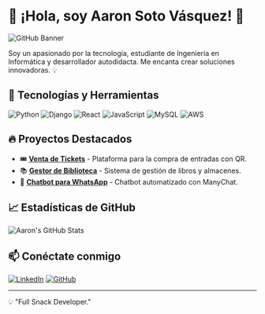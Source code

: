 # 👋 ¡Hola, soy Aaron Soto Vásquez! 🚀

![GitHub Banner](https://i.pinimg.com/originals/31/19/26/311926671b1703d18988b0dcd6616a9b.jpg)

Soy un apasionado por la tecnología, estudiante de Ingeniería en Informática y desarrollador autodidacta. Me encanta crear soluciones innovadoras. 💡

## 🚀 Tecnologías y Herramientas

![Python](https://img.shields.io/badge/-Python-3776AB?style=flat&logo=python&logoColor=white)
![Django](https://img.shields.io/badge/-Django-092E20?style=flat&logo=django&logoColor=white)
![React](https://img.shields.io/badge/-React-61DAFB?style=flat&logo=react&logoColor=black)
![JavaScript](https://img.shields.io/badge/-JavaScript-F7DF1E?style=flat&logo=javascript&logoColor=black)
![MySQL](https://img.shields.io/badge/-MySQL-4479A1?style=flat&logo=mysql&logoColor=white)
![AWS](https://img.shields.io/badge/-AWS-232F3E?style=flat&logo=amazon-aws&logoColor=white)

## 🔥 Proyectos Destacados

- 🎟️ **[Venta de Tickets](https://github.com/AaronISV/ticketmaster)** - Plataforma para la compra de entradas con QR.
- 📚 **[Gestor de Biblioteca](https://github.com/AaronISV/library-manager)** - Sistema de gestión de libros y almacenes.
- 💬 **[Chatbot para WhatsApp](https://github.com/AaronISV/whatsapp-bot)** - Chatbot automatizado con ManyChat.

## 📈 Estadísticas de GitHub

![Aaron's GitHub Stats](https://github-readme-stats.vercel.app/api?username=AaronISV&show_icons=true&theme=radical)

## 📫 Conéctate conmigo

[![LinkedIn](https://img.shields.io/badge/-LinkedIn-0077B5?style=flat&logo=linkedin&logoColor=white)](https://linkedin.com/in/aarons-userdeveloper)
[![GitHub](https://img.shields.io/badge/-GitHub-181717?style=flat&logo=github&logoColor=white)](https://github.com/TheNewAarons/)

---
💡 "Full Snack Developer." 
